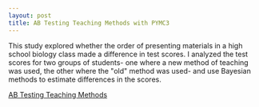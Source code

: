 ```yaml
---
layout: post
title: AB Testing Teaching Methods with PYMC3
---
```

This study explored whether the order of presenting materials in a high school biology class made a difference in test scores. I analyzed the test scores for two groups of students- one where a new method of teaching was used, the other where the "old" method was used- and use Bayesian methods to estimate differences in the scores.

[AB Testing Teaching Methods]( https://github.com/JoomiK/AB-testing-teaching-methods/blob/master/AB%20Testing%20teaching%20methods.ipynb)

